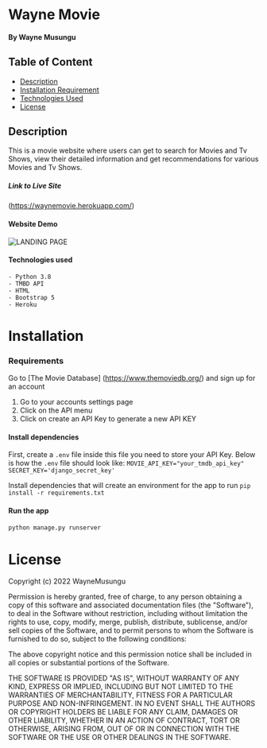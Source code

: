 # Wayne Movie

#### By Wayne Musungu 

## Table of Content

- [Description](#Description)
- [Installation Requirement](#Installation)
- [Technologies Used](#Technologies-Used)
- [License](#LICENSE)

## Description 

This is a movie website where users can get to search for Movies and Tv Shows, view their detailed information and get recommendations for various Movies and Tv Shows.

##### Link to Live Site

(https://waynemovie.herokuapp.com/)
 
#### Website Demo
![LANDING PAGE](Home.gif)


#### Technologies used
    - Python 3.8
    - TMBD API
    - HTML
    - Bootstrap 5
    - Heroku


# Installation

### Requirements

Go to [The Movie Database] (https://www.themoviedb.org/) and sign up for an account 

1. Go to your accounts settings page
2. Click on the API menu 
3. Click on create an API Key to generate a new API KEY





#### Install dependencies
First, create a `.env` file inside this file you need to store your API Key. Below is how the `.env` file should look like:
`MOVIE_API_KEY="your_tmdb_api_key"`
`SECRET_KEY='django_secret_key'`

Install dependencies that will create an environment for the app to run
`pip install -r requirements.txt`


#### Run the app
```bash
python manage.py runserver
```

# License

Copyright (c) 2022 WayneMusungu

Permission is hereby granted, free of charge, to any person obtaining a copy
of this software and associated documentation files (the "Software"), to deal
in the Software without restriction, including without limitation the rights
to use, copy, modify, merge, publish, distribute, sublicense, and/or sell
copies of the Software, and to permit persons to whom the Software is
furnished to do so, subject to the following conditions:

The above copyright notice and this permission notice shall be included in all
copies or substantial portions of the Software.

THE SOFTWARE IS PROVIDED "AS IS", WITHOUT WARRANTY OF ANY KIND, EXPRESS OR
IMPLIED, INCLUDING BUT NOT LIMITED TO THE WARRANTIES OF MERCHANTABILITY,
FITNESS FOR A PARTICULAR PURPOSE AND NON-INFRINGEMENT. IN NO EVENT SHALL THE
AUTHORS OR COPYRIGHT HOLDERS BE LIABLE FOR ANY CLAIM, DAMAGES OR OTHER
LIABILITY, WHETHER IN AN ACTION OF CONTRACT, TORT OR OTHERWISE, ARISING FROM,
OUT OF OR IN CONNECTION WITH THE SOFTWARE OR THE USE OR OTHER DEALINGS IN THE
SOFTWARE.
